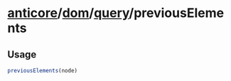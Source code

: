 # [anticore](../../../../../#reference)/[dom](../../#reference)/[query](../#reference)/<a name="reference">previousElements</a>

## Usage

```js
previousElements(node)
```